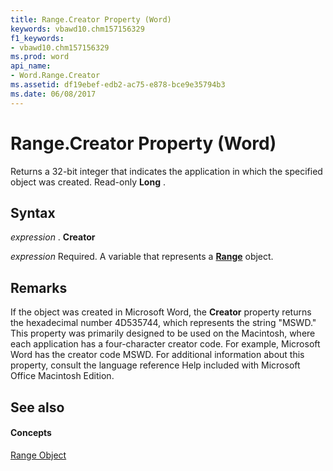 ```yaml
---
title: Range.Creator Property (Word)
keywords: vbawd10.chm157156329
f1_keywords:
- vbawd10.chm157156329
ms.prod: word
api_name:
- Word.Range.Creator
ms.assetid: df19ebef-edb2-ac75-e878-bce9e35794b3
ms.date: 06/08/2017
---
```



# Range.Creator Property (Word)

Returns a 32-bit integer that indicates the application in which the specified object was created. Read-only  **Long** .


## Syntax

 _expression_ . **Creator**

 _expression_ Required. A variable that represents a **[Range](Word.Range.md)** object.


## Remarks

If the object was created in Microsoft Word, the  **Creator** property returns the hexadecimal number 4D535744, which represents the string "MSWD." This property was primarily designed to be used on the Macintosh, where each application has a four-character creator code. For example, Microsoft Word has the creator code MSWD. For additional information about this property, consult the language reference Help included with Microsoft Office Macintosh Edition.


## See also


#### Concepts


[Range Object](Word.Range.md)

